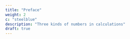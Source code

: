 ```yaml
---
title: "Preface"
weight: 2
c: "steelblue"
description: "Three kinds of numbers in calculations"
draft: true
---
```


<!-- 
Preface 
IN the study of history, the attention of the
drawn by a peculiar charm towards
those epochs, at which nations, after having
observer
is
secured their independence externally, strive
to obtain
an inward guarantee
by acquiring eminence
in every art of
for their
power,
and
as great in science
peace as they have already
Such an epoch was,
tained in the field of war.
in the
history of the
at-
Arabs, that of the Caliphs
AL MANSUR, HARUN AL RASHID, and AL
MAM UN,
the
illustrious
CHARLEMAGNE;
in the
is
of
which era,
to the public, a new
to the glory of
volume now offered
monument
contemporaries
endeavoured to be raised.
ABU ABDALLAH MOHAMMED BEN MUSA,
of
Khowarezm, who
face,
appears, from his pre-
it
wrote this Treatise at the
Caliph
AL
MAM UN,
was
command
for a long
time consi-
dered as the original inventor of Algebra.
ars olim
of the
' '
^MAHOMETE, Mosis Arabisjilio,
umsumsit=  etenim hujus
rei locuples testis
Hac
initi-
LEO-vi
(
)
words with
NARDUS PISANUS." Such
which HIERONYMUS CARDANUS commences
his
to
are the
which he frequently refers
the work here translated, in a manner to
Ars Magna,
in
leave no doubt of
its identity.
That he was not the inventor of the Art,
now
well established
but that he was the
;
Mohammedan who wrote upon
asserted
in
KHALFA,
initial
*
I
Oriental
several
indebted
treatise
TAV FLUEGEL of Dresden,
from
this
part of
for a
my
^f^\ i_vX
be found
HAJI
us,* and
friend
Mr. Gus-
most interesting extract
HAJI KHALFA'S work.
nuscript copies of the
first
work, cites the
now before
the kindness of
to
to
writers.
in his bibliographical
words of the
am
it, is
is
Complete ma-
are very scarce.
The
only two which I have hitherto had an opportunity of exa-
mining (the one bought
in
Egypt by Dr. EHRENBERG,
and now deposited in the Royal Library
among RICH'S
collection in the British
at Berlin
Museum)
abridgments of the original compilation,
tation
The
of the
initial
words of each work
is
in
the other
are only
which the quo-
generally omitted.
prospect of an edition and Latin translation of the
complete original work,
to
be published by Mr. FLUEGEL,
under the auspices of the Oriental Translation Committee,
must under such circumstances be most
gratifying
friends of Asiatic literature.
to
allvii
(
two
states, in
)
distinct passages, that its author,
MOHAMMED BEN MUSA,
man who had
was the
first
Mussul-
ever written on the solution of
problems by the rules of completion and reduc-
Two
tion.
from which the text of the present
nuscript
edition
marginal notes in the Oxford ma-
is
whose
writer,
and an anonymous Arabic
taken
Bibliotheca Philosophorum is fre-
quently quoted by CASIRI,* likewise maintain
that this production of
was the
first
MOHAMMED BEN MUSA
work written on the subject^ by a
Mohammedan.
ZJ
,
The
+
the first
^ <LJ
first
T. i.
426. 428.
of these marginal notes stands at the top of
page of the manuscript, and reads thus
^ j
fljUUj j-Jl
CASIRI
written in the twelfth century.
Bibliotheca Arabica Escurialensis,
UgJ j
4
fU! J
Jj*l\ Juij!
book written on (the
and reduction by a
fljlsUj
U^
j^\
^ J^
"
art of calculating
Mohammedan
author has introduced into
it
= 
on
J
= 
j--^
This
is
iJJfe
Jjt
<-A
the
first
by) completion
this
account the
rules of various kinds,
in
order to render useful the very rudiments of Algebra."
The
other scholium stands farther on
which
p. 177.
I
have referred
in
my
= 
it
is
notes to the
the
same
to
Arabic text,viii
(
From
manner
the
in
)
in
which our author,
he had under-
speaks of the task
cannot infer that he claimed to be the
his preface,
taken,
we
encouraged him
gebra= 
imply
Caliph AL MAMUN
to write a popular work on Al-
He says that the
inventor.
an expression which would seem to
that other treatises were then already
extant.
From a formula
ference of the circle,
itself
for finding the
which occurs
(Text p. 51, Transl. p. 72),
circum-
in the
I
work
have, in a
drawn the conclusion, that part of the in-
formation comprised in this volume was derived
note,
from an Indian source
;
a conjecture which
is
supported by the direct assertion of the author
by CA-
That MOHAMMED BEN MUSA
of the Bibliotheca Philosophorum quoted
SIRI (i.426, 428).
was conversant with Hindu
science,
is
further
evident from the fact* that he abridged, at
MAMUN'S
request
but before the accession of
that prince to the caliphat
* Related
by EBN AL
nomical tables.
sertation,
&c.
CASIRJ,
AL
AD AMI
i.
p. Ixiv. Ixxii.
the
in the
427, 428.
Sindhind, or
preface to his astro-
COLEBROOKEJ
Dis-astronomical
translated
tables,
by
MOHAM-
MED BEX IBRAHIM AL FAZARI from
work of an Indian astronomer who visited the
court of
ALMANSUR
the
in the 156th
year of the
Hejira (A.D. 773).
The
science as taught
MUSA,
in the treatise
by
now
MOHAMMED BEN
before us, does not
extend beyond quadratic equations,
including
problems with an affected square. These he
solves
by the same
which are followed by
DIOPHANTUS*, and which are taught, though
less
rules
comprehensively, by the Hindu mathemati-
ciansf.
That he should have borrowed from
DIOPHANTUS
is
not at
all
probable
;
for
it
does
not appear that the Arabs had any knowledge
of
DIOPHANTUS' work
before the middle of the
fourth century after the Hejira,
WAFA BUZJANI
rendered
* See
DIOPHANTUS,
it
when ABU'L-
into ArabicJ.
Introd. 11.
Vtjaganita, p.
and Book
iv.
It
pro-
blems 32 and 33.
+
Lilavati,
BROOKE'S
p.
29,
347,
of Mr. COLE-
translation.
| CASIUI
Bibl.
Arab. Escur.
Dissertation, &c. p. Ixxii.
b
i.
433.
COLEBUOOKE'Sis far more probable that the Arabs received
their first
Hindus,
notation
from the
knowledge of Algebra
furnished them with the decimal
of numerals, and with various im-
who
portant points
of mathematical
and astrono-
mical information.
But under whatever obligation our author
may be
to the Hindus, as to the subject matter
of his performance, he seems to have been in-
manner of
dependent of them in the
ing and treating at least the
he follows
in
in
it
= 
expounding his
digest-
method which
rules,
as well as
showing their application, differs considerably
from that of the Hindu mathematical writers.
BnASKARAand BRAHMAGUPTA
cal precepts,
give dogmati-
unsupported by argument, which,
even by the metrical form in which they are
expressed, seem to address themselves rather
to the
memory than
to the reasoning faculty
of the learner=  MOHAMMED
in simple prose, and establishes
by geometrical
illustrations.
gives
his
rules
their accuracy
The Hindus
give
comparatively few examples, and are fond of
investing the statement of their problems inxi
(
rhetorical
pomp
= 
the Arab, on the contrary,
remarkably rich
is
)
in
examples, but he intro-
duces them with the same perspicuous simpli-
city of style
which distinguishes
his rules.
In
solving their problems, the Hindus are satisfied
with pointing at the
result,
and
at the principal
intermediate steps which lead to
it
= 
the Arab
shows the working of each example
at full
length, keeping his view constantly fixed
upon
the two sides of the equation, as upon the two
scales
and showing how any
of a balance,
alteration in one side
is
counterpoised by a cor-
responding change in the other.
Besides the few facts which have already
been mentioned in the course of
little
He
or nothing
lived
is
known
this preface,
of our Author's
life.
and wrote under the caliphat of
AL
MAMUN, and must therefore be distinguished
from ABU JAFAR MOHAMMED BEN MUSA*,
The
father of the latter,
MUSA BEN SHAKER,
whose
native country I do not find recorded, had been a robber
or bandit
in
the
earlier part of his life, but
wards found means
Caliph
AL-MAMUN
;
to attach
who,
had
after-
himself to the court of the
after
MUSA'S death, took care ofwho
likewise a mathematician and astronomer,
under the
flourished
Caliph
AL MOTADED
(who reigned A.H. 279-289, A.D. 892-902).
AL HASSAN. (ABILFARAGII
i.
Histor.
Dyn.
p.
We
mathematics and astronomy.
in
ABULFARAJ
280.
CASIRI,
Each of the sons subsequently distinguished
386. 418).
himself
(/.
c.
p.
281) and from
learn from
KHALLIKAN
F>BN
THABET BEN KORRAH, the well-
^
<*^^) that
iy
of the Almagest, was indebted
translator
known
(art.
HAMMED
men of
j
IrsJUas
s^s
^^
^
\
9
L?lj
(THABET BEN KORRAH)
^"
X\j3
nions to
cT*
t
f)
Harran, and established
left
till MOHAMMED
arrived there, on his return from the Greek domi-
himself at Kafratutha, where he remained
MUSA
and the
EBN KIIALLI-
science at the court of that caliph.
^
MO-
to
AL MOTADED,
for his introduction to
KAN'S words are= 
BEN
and
MOHAMMED, AHMED,
the education of his three sons,
Bagdad. The latter became acquainted with THABET
and on seeing his skill
company him to
lodge at
his
own
and sagacity, invited THABET
Bagdad, where
to ac-
MOHAMMED made him
house, introduced him to the Caliph, and
procured him an appointment
in the
body of astronomers."
EBN KHALLIKAN here speaks of MOHAMMED BEN MUSA
of a
well-known individual
no special
article to
= 
he has however
an account of his
life.
It
is
as
devoted
possibleThe manuscript from whence the
present edition
and which
taken
is
copy the existence of which
able to trace
treatises
Hunt. 214,
It
have as yet been
is,
together with three
and
on Arithmetic
and bears
fol.,
Algebra,
volume marked CMXVIII.
the
contained in
the only
is
preserved in the Bodleian col-
is
lection at Oxford.
other
I
text of the
the date of the
A.H. 743 (A. D. 1342).
transcription
It
is
written in a plain and legible hand, but unfor-
tunately destitute
points
= 
of most of the diacritical
a deficiency which has often been very
sensibly felt
;
for
though the nature of the sub-
ject matter can but seldom leave a doubt as to
the general import of a sentence, yet the true
reading of some passages, and the precise in-
terpretation of others,
scurity.
remain involved in ob-
Besides, there occur several omissions
of words, and even
also instances of
of entire sentences
here mentioned, was undertaken
ancient
and
words or short passages writ-
that the tour into the provinces of the Eastern
pire
;
in
Roman Em-
search of some
Greek works on mathematics or astronomy.xiv
(
)
ten twice over, or words foreign to the sense in-
In printing the Arabic
troduced into the text.
have included in brackets
part, I
words which
I
I
of those
found in the manuscript, the
genuineness of which
such as
many
I
inserted from
and also
suspected,
my own
conjecture, to
supply an apparent hiatus.
The margin of the manuscript is partially filled
with scholia in a very small and almost illegible
character, a few specimens of which will be found
in the notes appended
of them are marked
to
my translation. Some
as being extracted from a
commentary (^A) by AL MOZAIHAFI*, pro-
bably the same author, whose full name is JE-
MALEDDIN ABU ABDALLAH MOHAMMED BEN
OMAR
AL JAZA'if AL MOZAIHAFI, and whose
" Introduction to
Arithmetic," (c^L^l
aUjJU)
^
is
MOHAM-
contained in the same volume with
MED'S work
in the
Numerals are
* Wherever
Bodleian library.
in the text of the
have met with
I
without the diacritical points
tion rests
(
on mere conjecture.
( ?
)
this
-Rocr *Jl
r
?
work always
name,
and
it
my
is
written
pronuncia-xv
(
expressed by words
= 
)
figures are only used in
some of the diagrams, and
in a
few marginal
notes.
The work had been only briefly mentioned
in
URIS' catalogue of the Bodleian manuscripts.
Mr. H.T.
COLEBROOKE
more general
notice,
first
introduced
it
to
inserting a full account
by
of it, with an English translation of the direc-
and
"
Dissertation"
compound, into the notes of the
"
prefixed to his invaluable work,
Algebra, with
tions for the solution of equations, simple
Arithmetic and Mensuration,
from
the Sanscrit
of Brahmegupta and Bhascara" (London, 1817,
4to. pages Ixxv-lxxix.)
The account
BROOKE
of the
work given by Mr. COLE-
excited the attention of a highly dis-
tinguished friend of mathematical science,
encouraged
me
to
translation of the
undertake an edition and
whole and who has taken the
= 
kindest interest in the execution of
He
who
my
task.
has with great patience and care revised
and corrected
my translation,
and has furnished
the commentary, subjoined to the text, in the
form of
common
algebraic notation.
But
my(
obligations to
for his
xvi
)
him are not confined
to this only
luminous advice has enabled
come many difficulties, which,
to
me
;
to over-
my own limit-
ed proficiency in mathematics, would have been
almost insurmountable.
In some notes on the Arabic text which are
appended to
my translation, I have endeavoured,
much
not so
to elucidate, as to point out for
m
further enquiry, a
few circumstances connected
with the history of Algebra.
The comparisons
drawn between the Algebra of the Arabs and
that of the early Italian writers might
perhaps
have been more numerous and more detailed
but
my
;
enquiry was here restricted by the
want of some important works.
MONTUCLA,
COSSALI, HUTTON, and the Basil edition of
CARDANUS' Ars magna, were
which
I
the only sources
had the opportunity of consulting.THE AUTHOR'S PREFACE.
NAME OF GOD, GRACIOUS AND MERCIFUL!
IN THE
This work was written by
He commences
KHOWAREZM.
Praised be
deserve
as
it
by
MOHAMMED BEN MUSA,
God
for his
press our thanks,
to his
thus
= 
bounty towards those who
their virtuous acts
by him prescribed
it
of
= 
in performing which,
adoring creatures, we ex-
and render ourselves worthy of the
continuance (of his mercy), and preserve ourselves from
change
= 
power,
MED
(on
acknowledging
bending before
his might,
and revering his greatness
whom may the blessing of
!
He
God
sent
his
MOHAM-
repose
with
!)
the mission of a prophet, long after any messenger
from above had appeared,
when
justice
had
fallen
into neglect, and when the true way of life
for in vain. Through him he cured of blindness,
saved
through
him from
perdition,
was sought
and
and increasedTil.
was small,
through him what before
and
was scattered.
through him what before
God
our Lord
!
and may
names be hallowed
all his
God; and may
Praised be
his glory increase,
besides
whom
his benediction rest
the Prophet and on his descendants
on
collected
and may
there
is
no
MOHAMMED
!
The learned in times which have passed away, and
among nations which have ceased to exist, were con-
stantly employed in writing books on the several de-
partments of science and on the various branches of
knowledge, bearing in mind those that were to come
after
them, and hoping for a reward proportionate to
their ability,
and trusting that
meet with acknowledgment,
their endeavours
attention,
would
and remem-
content as they were even with a small degree
brance
of praise; small,
if
compared with the pains which they
had undergone, and the
difficulties
which they had
encountered in revealing the secrets and obscurities of
science.
(2)
Some
applied themselves to obtain information which
was not known before them, and
others
left
by
commented upon the
their predecessors,
left it to
difficulties in
posterity
;
the works
and defined the best method
(of study), or rendered the access (to science) easier or(
placed
it
3
more within reach
)
others again discovered
;
mistakes in preceding works, and
arranged that which
was confused, or adjusted what was irregular, and cor-
rected the faults of their fellow-labourers, without arro-
gance towards them, or taking pride in what they did
themselves.
That fondness
guished the
for science,
by which
IMAM AL MAMUN,
the
God
has distin-
Commander
He
Faithful (besides the caliphat which
of the
has vouchsafed
unto him by lawful succession, in the robe of which He
has invested him, and with the honours of which He
has adorned him),
which he shows
that affability
and condescension
to the learned, that
promptitude with
which he protects and supports them in the elucida-
tion of obscurities
has encouraged
and
me
in the
removal of
difficulties,
compose a short work on Cal-
to
culating by (the rules of) Completion and Reduction,
confining
metic,
it
to
such as
what
is
men
easiest
and most useful
constantly
require in
inheritance, legacies, partition, law-suits,
and
in all their dealings with
the measuring of lands,
metrical computation,
sorts
in arith-
cases of
and
trade,
one another, or where
the digging of canals,
geo-
and other objects of various
and kinds are concerned
relying on the good-4
(
ness of
my
)
and hoping that che
intention therein,
learned will reward
it,
by obtaining
me) through
(for
their prayers the excellence of the Divine mercy= 
in requital of which,
may
the abundant bounty of
dence
in
rests with
Him
I
put
lime Throne.
God,
in
my trust.
May
the choicest blessings
God
be theirs
!
My
confi-
this as in every
thing,
He
is
the
!
and
Lord of the Sub-
His blessing descend upon
prophets and heavenly messengers
and
all
theMOHAMMED BEN MUSA'S -->

